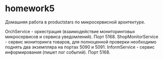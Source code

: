# homework5
Домашняя работа в productstars по микросервисной архитектуре.

OrchService - оркестрация (взаимодействие мониторинговых микросервисов и сервиса уведомлений). Порт 5168.
ShopMonitorService - сервис мониторинга товаров, для полноценной проверки необходимо поднять два экземпляра на портах 5090 и 5091.
InformService - сервис информирования (пишет лог событий). Порт 5168.
